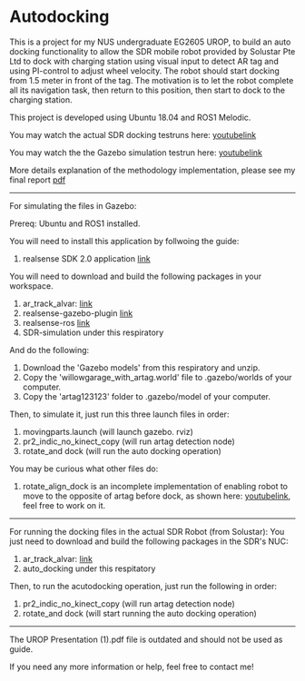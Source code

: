 # Autodocking
This is a project for my NUS undergraduate EG2605 UROP, to build an auto docking functionality to allow the SDR mobile robot provided by Solustar Pte Ltd to dock with charging station using visual input to detect AR tag and using PI-control to adjust wheel velocity. The robot should start docking from 1.5 meter in front of the tag. The motivation is to let the robot complete all its navigation task, then return to this position, then start to dock to the charging station.

This project is developed using Ubuntu 18.04 and ROS1 Melodic. 

You may watch the actual SDR docking testruns here: [youtubelink](https://www.youtube.com/watch?v=4Hauzwl-VmU)

You may watch the the Gazebo simulation testrun here: [youtubelink](https://www.youtube.com/watch?v=QvYQjFvl8ig)

More details explanation of the methodology implementation, please see my final report [pdf](https://github.com/Kaeboon/Autodocking/blob/main/UROP_final_report.pdf)

--------------------------------------------------------------------------------------------


For simulating the files in Gazebo:

Prereq: Ubuntu and ROS1 installed.

You will need to install this application by follwoing the guide:
1) realsense SDK 2.0 application [link](https://www.intelrealsense.com/sdk-2/)

You will need to download and build the following packages in your workspace.
1) ar_track_alvar: [link](https://github.com/ros-perception/ar_track_alvar)
2) realsense-gazebo-plugin [link](https://github.com/pal-robotics/realsense_gazebo_plugin)
3) realsense-ros [link](https://github.com/IntelRealSense/realsense-ros)
4) SDR-simulation under this respiratory

And do the following:
1) Download the 'Gazebo models' from this respiratory and unzip.
2) Copy the 'willowgarage_with_artag.world' file to .gazebo/worlds of your computer.
3) Copy the 'artag123123' folder to .gazebo/model of your computer.

Then, to simulate it, just run this three launch files in order:
1) movingparts.launch (will launch gazebo. rviz)
2) pr2_indic_no_kinect_copy (will run artag detection node)
3) rotate_and dock (will run the auto docking operation)

You may be curious what other files do:
1) rotate_align_dock is an incomplete implementation of enabling robot to move to the opposite of artag before dock, as shown here: [youtubelink](https://www.youtube.com/watch?v=ojB2HuYRQBQ), feel free to work on it.


----------------------------------------------------------------------------------------

For running the docking files in the actual SDR Robot (from Solustar):
You just need to download and build the following packages in the SDR's NUC:
1) ar_track_alvar: [link](https://github.com/ros-perception/ar_track_alvar)
2) auto_docking under this respitatory

Then, to run the acutodocking operation, just run the following in order:
1) pr2_indic_no_kinect_copy (will run artag detection node)
2) rotate_and dock (will start running the auto docking operation)

-------------------------------------------------------------------------------------------

The UROP Presentation (1).pdf file is outdated and should not be used as guide.

If you need any more information or help, feel free to contact me!
